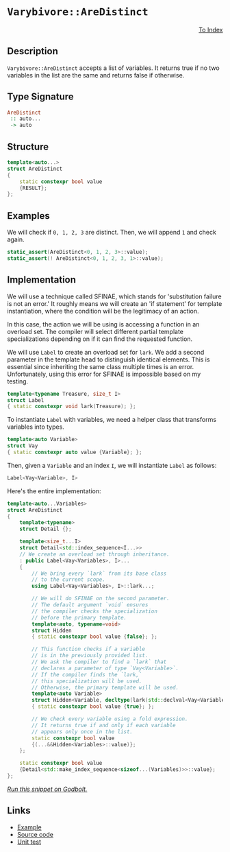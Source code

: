 <!-- Copyright 2024 Feng Mofan
SPDX-License-Identifier: Apache-2.0 -->

# `Varybivore::AreDistinct`

<p style='text-align: right;'><a href="../../../facilities/metafunctions.md#varybivore-are-distinct">To Index</a></p>

## Description

`Varybivore::AreDistinct` accepts a list of variables. It returns true if no two variables in the list are the same and returns false if otherwise.

## Type Signature

```Haskell
AreDistinct
 :: auto...
 -> auto
```

## Structure

```C++
template<auto...>
struct AreDistinct
{
    static constexpr bool value 
    {RESULT};
};
```

## Examples

We will check if `0, 1, 2, 3` are distinct. Then, we will append `1` and check again.

```C++
static_assert(AreDistinct<0, 1, 2, 3>::value);
static_assert(! AreDistinct<0, 1, 2, 3, 1>::value);
```

## Implementation

We will use a technique called SFINAE, which stands for 'substitution failure is not an error.'
It roughly means we will create an 'if statement' for template instantiation, where the condition will be the legitimacy of an action.

In this case, the action we will be using is accessing a function in an overload set.
The compiler will select different partial template specializations depending on if it can find the requested function.

We will use `Label` to create an overload set for `lark`.
We add a second parameter in the template head to distinguish identical elements.
This is essential since inheriting the same class multiple times is an error.
Unfortunately, using this error for SFINAE is impossible based on my testing.

```C++
template<typename Treasure, size_t I>
struct Label
{ static constexpr void lark(Treasure); };
```

To instantiate `Label` with variables, we need a helper class that transforms variables into types.

```C++
template<auto Variable>
struct Vay
{ static constexpr auto value {Variable}; };
```

Then, given a `Variable` and an index `I`, we will instantiate `Label` as follows:

```C++
Label<Vay<Variable>, I>
```

Here's the entire implementation:

```C++
template<auto...Variables>
struct AreDistinct
{
    template<typename>
    struct Detail {};

    template<size_t...I>
    struct Detail<std::index_sequence<I...>>
    // We create an overload set through inheritance.
    : public Label<Vay<Variables>, I>...
    {
        // We bring every `lark` from its base class
        // to the current scope.
        using Label<Vay<Variables>, I>::lark...;

        // We will do SFINAE on the second parameter.
        // The default argument `void` ensures
        // the compiler checks the specialization
        // before the primary template.
        template<auto, typename=void>
        struct Hidden
        { static constexpr bool value {false}; };

        // This function checks if a variable
        // is in the previously provided list.
        // We ask the compiler to find a `lark` that
        // declares a parameter of type `Vay<Variable>`.
        // If the compiler finds the `lark,`
        // this specialization will be used.
        // Otherwise, the primary template will be used.
        template<auto Variable>
        struct Hidden<Variable, decltype(lark(std::declval<Vay<Variable>>()))>
        { static constexpr bool value {true}; };

        // We check every variable using a fold expression.
        // It returns true if and only if each variable
        // appears only once in the list.
        static constexpr bool value
        {(...&&Hidden<Variables>::value)};
    };

    static constexpr bool value
    {Detail<std::make_index_sequence<sizeof...(Variables)>>::value};
};
```

[*Run this snippet on Godbolt.*](https://godbolt.org/#z:OYLghAFBqd5QCxAYwPYBMCmBRdBLAF1QCcAaPECAMzwBtMA7AQwFtMQByARg9KtQYEAysib0QXACx8BBAKoBnTAAUAHpwAMvAFYTStJg1DIApACYAQuYukl9ZATwDKjdAGFUtAK4sGIAKxmpK4AMngMmAByPgBGmMQgAOxBAA6oCoRODB7evgGp6ZkCYRHRLHEJybaY9o4CQgRMxAQ5Pn6B1bVZDU0EJVGx8UlBCo3NrXkdo739ZRXDAJS2qF7EyOwcAPQAVLt7%2BweH25smGgCCO3sA1AAimCmujMh4mApX%2Byfnl0c/B59npwBZgAzOFkN4sFcTMC3F5HLRCABPaHYQHmUEMcFeSHQtzIUboLBUFFor77K4hJhxWjvPb/AiYFgpAwM3EEREPZhsK4AFWImCYClWmFIVwyAC9MAB9AhXACSJPOo2IXgcFKpNTRiQsYsajmQVzQDFGmFUKWIVwAbqg8OgrgZiABrCB8gVC/kLaE6kyJG5e0kXckANSYiNpu3pjOZTFZMKYcNQVxDxDwVPoirOytVspDyPOPp1031hoEJrNFvjRCtYi8mCh2uTqZi6d9XvrfuBVnzZN%2BvY%2BgO%2B23lTPobEEMay4eOA77s%2Bn3bODJHMcwuMrqAAdFvG2nXhms2qzvybnhRmCCFqu2crjerkvo7G3OzOaxV8DUedb7qVWq7o06PWVitp2AZfveLJvm4ErSgQW4bgq76Al%2BB6yn%2BTB0LiBIgCA4RYKoUpKAAjrWmKQXKcEkohn63psmxXAA6nWyD8iuVyGFcqCWvEtCoEwdpKLKBAIMQKzAAgVzhAg8SEIY6wbkht4gFcKReM2eAGpS1K4rm2lNE29AKCiooIdgFHUTeBYKV%2BN60QxdYxCmRhXJgXHEGGJgAGwaA6jqeRoVxUCJLASQQbwxIKTEGAohnmdZtlVkJTGrPyghimgDzybFX5eBkTmaZqMI6YVem7oZ77GSi2E%2BRRIELtZNF0YxVwAO50DS6CJkIABicqRGc2AcQwd5SWKmBGnaKRNK%2BDLEJl171Vctk8iNRLxrQspNMAPiMLKfnWrafnOcawoxfN9XxSNaBMnQ8SGlJyCOm8iVig8zxiHg4oTgIVlxXRcT8Pyw11uaeAsE0YbgSuc0LXeUYQWuCais%2BjCvtCNz7egGYwyhVwABK2lgDA/V%2BBa6hOBpGmW5pXDEqCeNW3h1gWVBiEoPodt6wFXsTDW8ggp4BV4mJ1ENyD3Y9ElUGx1YpruPM2XRAvhEDyn8paTg5bQYbmpxtqYHaCKjNDC22U1gqOirV0pDdFpVjQDB2kwUJeT5h1CTG8uLXRWDgk0rzS5NxDTbdqBS8jzsaEVbg7s2b6ol5xvnXRcph5dqDXfQFr2%2BgT0jX5PmkH5nsXQLCivamCKfSLLVtTTdY5frie/VcADyiXEK1ShIyNINg25sPLgyNe0DScRXA36BN2BcMrgjVYx%2BmVFndZOP44SjC6bLseij760cpgEA%2BRAWEgLvlpiLpyLFVvi%2Bou%2BEALI/WMLaTRbqSWxoMuWNN0zS5%2BM4BAgKpVxc3bP6OqJtGpMXFs5VyYZz433rrlYA0t%2BC0DtKac0rwMgCCnrzOUsp%2BQEFWMaO8wDJZsQdoNLWFCBRixlvpVcWVeZMBSA8JobwBA0IEOsCSQ1nqG1gp7N%2BFNSxf2prTem/9ayewLBACiZgPLmA8mvQmm9GFlWwNhaRmBPRcx%2BuzcBAJYoiI/lTC0ki/41iYcvAsaEMIwhPmDR00pcKmgIpgYiTxILQVDnBCAC9XiekQu%2BbR1jDG1QBPohcg45z/EHFcbAqhWDMjrP2Hsc4IwBhEVKQUShmgQCPJgE8Z5ha4g0KKLgooghXGBJVEAOjglXhyXk%2BIBAIBgDAFcIpJTHBlJhBUq4VSrg1OBJU%2BpjSvQcCWLQTg/heB%2BA4FoUgqBOBuGsNYMUKw1hMxBDwUgBBNDTKWI6AIkgNwaAABxmDMAATluVwfwVzLlcESIkaQsyOCSF4CwCQGgKmLOWasjgvAFAgAqYcpZ0zSBwFgDARAIAVgEBUgQcglArY20iK%2BTgqhLkeQALQeUkFcYAyADRSA3GYXg%2BtCAkFtHofgggRBiHYFIGQghFAqHUFC0gugqnNSDikTgPAZlzIWUclZnAW5whRRxKWuKCVEpJWSoZ5yzBXAgB4DOt10RcAWLwSFWglgQCQBizOaKIBmqGMAKQQQaDrXiGCiAMQJUxHCODYVvA3XMDci3GI2gxqQv2VdMcBAW4MC1hKrAMQvDADcGIWgYLuC8CwGDIw4geX4H5A4PAXEk3LNNGNOEGx9nhAZJ85ZCIHLgw8FgCVQDQaetIK5WmSg7hpuAAiIwRylhUAMMABQQYXjNRbpyJtjLhCiHEGyidnK1ASr5foQwxgNmWH0HgGIYLIBLFQCkEWSb8UEjRqYSw1gzBAtcimLAW6H6dEDVkFwDsJh%2BCqaEcIAxyhDCqWkDIItn16B/UUBgsxBgJCqXYe99QxgtE8G0PQEGc1QZmO%2BuYX7bDQf/eB6DIHP1gaWAobZ6wJCio4PM0ggLeDAquAqwlxLSXkrVRq3AtKLS6v1QcntSwpJ8SGLe05khgQblucCd5GhJBmEkF5DQ/gPK3P0Jwb5pBfnAi4BuDyXAPKXNuS8jy/hJCPOEx5cjErgWgvBRxqFxr4UmsRTKuEFqrXECxWwTgTQWCWkSPip2vsnJcFuRuVTBb8BECvQy2QzLp3SFnUoedPLdBBAFawz1JGyMUclRwaVyK4Ryuo3i2jhoDC%2Bf84FjVWrraZyhCCMw7HDXQps45hz6dytDB8zah5FT7UzSdS6nl3qPXJtIH131/rA1NpDTtcNkbM2YBjXGhNSb9mpuXRm5ZWb715olYW5Axam1lpqBKqtQc3K1o2MshtvyBstvSMUxky3wigEs3wftg7h2jsYOO8LU7WVRdkHO7lyz4tLu7Seqwa6q03p3XurIB6j3AhuCDs9F74hXtePAfDNRIN%2BAgK4TDwQHY4fmN%2Bwof7YN5CJ7%2BrIBO0MIZFj0cYpOX13sQwwOnfQUOgfgxhhnnPkOlA53q5YqwiMC8%2BalkznBcuKuJa1oZxWLlMeCyQSrKmaucdINxrACRb2fMU8p/zYnEj%2BFuW84E4nJP6eMzy0zthzO1as/AGzSKUWNe1U57FHA3NKpYAoS0BpLR%2BY3BBUY1LFehaqROiL332XyBi/9nQIAxmJaFcmlL4qrdSrs7KUO1Gvc%2B79wHoPspNVNZtsr4EqvHv1ZL%2Baiglrq9DF92wqU/vblSkL1KVQRK%2BB0C65QHryyhuIibYPv1AaHBjfTqGybQ/puzfjSPBbKbbvptOymvA2bHAbZ5VtnbA29sVt4IdmtGBV8HJTBd/ZV223L87fdntT2mADqHZgEdY6BsR6%2BxIH7HLY8LoT0DldU9MHDdCHFZKHUsTgTYLCBHSwc9SjS9PWUAmnB9bHJ9bnV9fHdnXDADYnLIXHQDEWKnMDJnWnLnXIRnZApDZoIgnnencg2gtnPnbAgXAjIXVlVPS3IFCXTvYlb3X3K0AvFcUYBXFjZXPVA1NXDXXjEjXXEAO5DcYEYEfwJ5fTf5RQxITTTgyjTgMzCFNXfjfwITV5RIf5S5SQB5Lga5RReTDgYENPLgkFCzI1EjKlLQ9LCQyzJYVyHBPwSQIAA%3D)

## Links

- [Example](../../../code/facilities/metafunctions/varybivore/are_distinct/implementation.hpp)
- [Source code](../../../../conceptrodon/descend/varybivore/are_distinct.hpp)
- [Unit test](../../../../tests/unit/metafunctions/varybivore/are_distinct.test.hpp)
